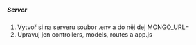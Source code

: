 <h5>Server</h5>
<ol>
    <li>Vytvoř si na serveru soubor .env a do něj dej MONGO_URL=<URL_K_DATABAZI></li>
    <li>Upravuj jen controllers, models, routes a app.js</li>
</ol>